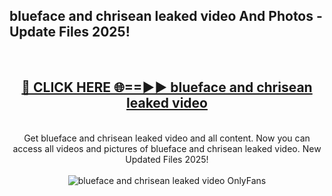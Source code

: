 <h2>blueface and chrisean leaked video And Photos - Update Files 2025!</h2>
<br>
<div align="center">
<h2><a href="https://top-ai-tools.click/QrbHav" rel="nofollow">🔴 CLICK HERE 🌐==►► blueface and chrisean leaked video</a></h2>
<br>
Get blueface and chrisean leaked video and all content. Now you can access all videos and pictures of blueface and chrisean leaked video. New Updated Files 2025!
<br>
<br>
<a href="https://top-ai-tools.click/QrbHav" rel="nofollow" data-target="animated-image.originalLink"><img src="https://i.ibb.co.com/WyWwxjT/player-gif2.gif" alt="blueface and chrisean leaked video OnlyFans" style="max-width: 100%; display: inline-block;" data-target="animated-image.originalImage"></a>
</div>
<br>